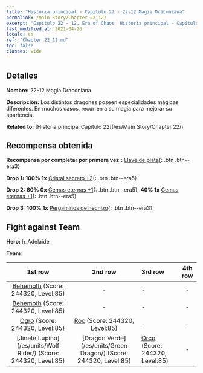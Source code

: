 ```yaml
---
title: "Historia principal - Capítulo 22 - 22-12 Magia Draconiana"
permalink: /Main Story/Chapter 22_12/
excerpt: "Capítulo 22 - 12. Era of Chaos  Historia principal - Capítulo 22_12. 22-12 Magia Draconiana"
last_modified_at: 2021-04-26
locale: es
ref: "Chapter 22_12.md"
toc: false
classes: wide
---
```


## Detalles

 **Nombre:** 22-12 Magia Draconiana

 **Descripción:** Los distintos dragones poseen especialidades mágicas diferentes. En muchos casos, recurren a su magia para mejorar su apariencia.

 **Related to:** [Historia principal Capítulo 22](/es/Main Story/Chapter 22/)

## Recompensa obtenida

 **Recompensa por completar por primera vez::** [Llave de plata](/ItemsES/con_693/){: .btn .btn--era3}

 **Drop 1:** **100% 1x** [Cristal secreto +2](/ItemsES/mat_80/){: .btn .btn--era5}

 **Drop 2:** **60% 0x** [Gemas eternas +1](/ItemsES/mat_72/){: .btn .btn--era5}, **40% 1x** [Gemas eternas +1](/ItemsES/mat_72/){: .btn .btn--era5}

 **Drop 3:** **100% 1x** [Pergaminos de hechizo](/ItemsES/con_694/){: .btn .btn--era3}


## Fight against Team
 **Hero:** h_Adelaide

 **Team:**


  | 1st row | 2nd row | 3rd row | 4th row |
  |:----:|:----:|:----|:----:|
  | [Behemoth](/es/units/Behemoth/) (Score: 244320, Level:85)  | - | - | - |
  | [Behemoth](/es/units/Behemoth/) (Score: 244320, Level:85)  | - | - | - |
  | [Ogro](/es/units/Ogre/) (Score: 244320, Level:85)  | [Roc](/es/units/Roc/) (Score: 244320, Level:85)  | - | - |
  | [Jinete Lupino](/es/units/Wolf Rider/) (Score: 244320, Level:85)  | [Dragón Verde](/es/units/Green Dragon/) (Score: 244320, Level:85)  | [Orco](/es/units/Orc/) (Score: 244320, Level:85)  | - |


